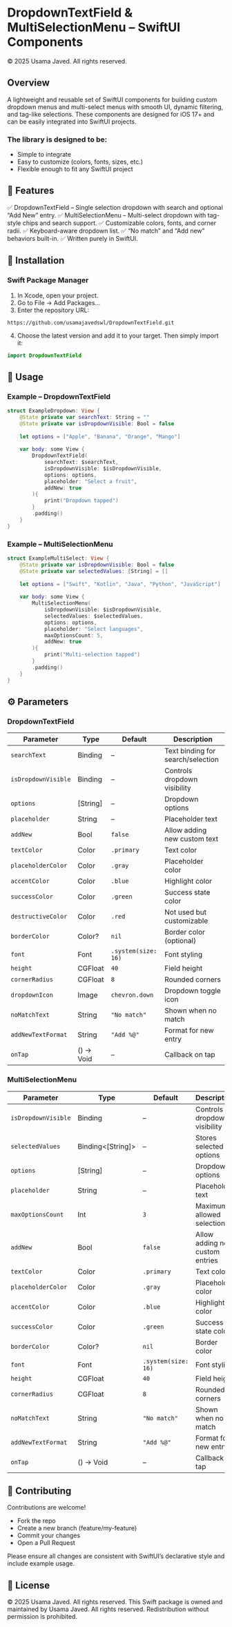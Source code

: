 # DropdownTextField & MultiSelectionMenu – SwiftUI Components
© 2025 Usama Javed. All rights reserved.


## Overview
A lightweight and reusable set of SwiftUI components for building custom dropdown menus and multi-select menus with smooth UI, dynamic filtering, and tag-like selections.
These components are designed for iOS 17+ and can be easily integrated into SwiftUI projects.

### The library is designed to be:
* Simple to integrate
* Easy to customize (colors, fonts, sizes, etc.)
* Flexible enough to fit any SwiftUI project


## 📌 Features
✅ DropdownTextField – Single selection dropdown with search and optional “Add New” entry.
✅ MultiSelectionMenu – Multi-select dropdown with tag-style chips and search support.
✅ Customizable colors, fonts, and corner radii.
✅ Keyboard-aware dropdown list.
✅ “No match” and “Add new” behaviors built-in.
✅ Written purely in SwiftUI.



## 🚀 Installation

### Swift Package Manager
1. In Xcode, open your project.
2. Go to File → Add Packages...
3. Enter the repository URL:

```
https://github.com/usamajavedswl/DropdownTextField.git
```

4. Choose the latest version and add it to your target.
Then simply import it:

```swift 
import DropdownTextField
```



## 🧩 Usage

### Example – DropdownTextField

```swift
struct ExampleDropdown: View {
    @State private var searchText: String = ""
    @State private var isDropdownVisible: Bool = false
    
    let options = ["Apple", "Banana", "Orange", "Mango"]
    
    var body: some View {
        DropdownTextField(
            searchText: $searchText,
            isDropdownVisible: $isDropdownVisible,
            options: options,
            placeholder: "Select a fruit",
            addNew: true
        ){
            print("Dropdown tapped")
        }
        .padding()
    }
}
```

### Example – MultiSelectionMenu

```swift
struct ExampleMultiSelect: View {
    @State private var isDropdownVisible: Bool = false
    @State private var selectedValues: [String] = []
    
    let options = ["Swift", "Kotlin", "Java", "Python", "JavaScript"]
    
    var body: some View {
        MultiSelectionMenu(
            isDropdownVisible: $isDropdownVisible,
            selectedValues: $selectedValues,
            options: options,
            placeholder: "Select languages",
            maxOptionsCount: 5,
            addNew: true
        ){
            print("Multi-selection tapped")
        }
        .padding()
    }
}
```



## ⚙️ Parameters

### DropdownTextField

| Parameter           | Type            | Default             | Description                       |
| ------------------- | --------------- | ------------------- | --------------------------------- |
| `searchText`        | Binding<String> | –                   | Text binding for search/selection |
| `isDropdownVisible` | Binding<Bool>   | –                   | Controls dropdown visibility      |
| `options`           | [String]        | –                   | Dropdown options                  |
| `placeholder`       | String          | –                   | Placeholder text                  |
| `addNew`            | Bool            | `false`             | Allow adding new custom text      |
| `textColor`         | Color           | `.primary`          | Text color                        |
| `placeholderColor`  | Color           | `.gray`             | Placeholder color                 |
| `accentColor`       | Color           | `.blue`             | Highlight color                   |
| `successColor`      | Color           | `.green`            | Success state color               |
| `destructiveColor`  | Color           | `.red`              | Not used but customizable         |
| `borderColor`       | Color?          | `nil`               | Border color (optional)           |
| `font`              | Font            | `.system(size: 16)` | Font styling                      |
| `height`            | CGFloat         | `40`                | Field height                      |
| `cornerRadius`      | CGFloat         | `8`                 | Rounded corners                   |
| `dropdownIcon`      | Image           | `chevron.down`      | Dropdown toggle icon              |
| `noMatchText`       | String          | `"No match"`        | Shown when no match               |
| `addNewTextFormat`  | String          | `"Add %@"`          | Format for new entry              |
| `onTap`             | () -> Void      | –                   | Callback on tap                   |


### MultiSelectionMenu

| Parameter           | Type              | Default             | Description                     |
| ------------------- | ----------------- | ------------------- | ------------------------------- |
| `isDropdownVisible` | Binding<Bool>     | –                   | Controls dropdown visibility    |
| `selectedValues`    | Binding<[String]> | –                   | Stores selected options         |
| `options`           | [String]          | –                   | Dropdown options                |
| `placeholder`       | String            | –                   | Placeholder text                |
| `maxOptionsCount`   | Int               | `3`                 | Maximum allowed selections      |
| `addNew`            | Bool              | `false`             | Allow adding new custom entries |
| `textColor`         | Color             | `.primary`          | Text color                      |
| `placeholderColor`  | Color             | `.gray`             | Placeholder color               |
| `accentColor`       | Color             | `.blue`             | Highlight color                 |
| `successColor`      | Color             | `.green`            | Success state color             |
| `borderColor`       | Color?            | `nil`               | Border color                    |
| `font`              | Font              | `.system(size: 16)` | Font styling                    |
| `height`            | CGFloat           | `40`                | Field height                    |
| `cornerRadius`      | CGFloat           | `8`                 | Rounded corners                 |
| `noMatchText`       | String            | `"No match"`        | Shown when no match             |
| `addNewTextFormat`  | String            | `"Add %@"`          | Format for new entry            |
| `onTap`             | () -> Void        | –                   | Callback on tap                 |




## 🤝 Contributing
Contributions are welcome!
* Fork the repo
* Create a new branch (feature/my-feature)
* Commit your changes
* Open a Pull Request

Please ensure all changes are consistent with SwiftUI’s declarative style and include example usage.



## 📜 License
© 2025 Usama Javed. All rights reserved.
This Swift package is owned and maintained by Usama Javed.
All rights reserved. Redistribution without permission is prohibited.
